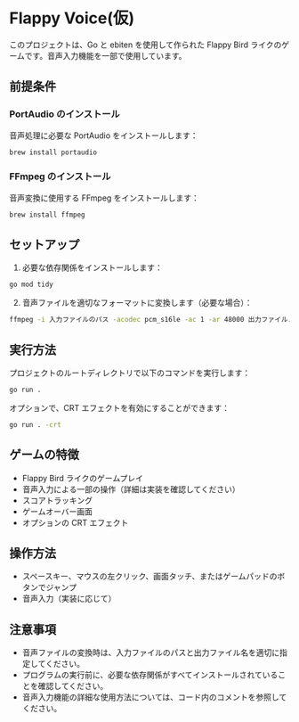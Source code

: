 # Flappy Voice(仮)

このプロジェクトは、Go と ebiten を使用して作られた Flappy Bird ライクのゲームです。音声入力機能を一部で使用しています。

## 前提条件

### PortAudio のインストール

音声処理に必要な PortAudio をインストールします：

```bash
brew install portaudio
```

### FFmpeg のインストール

音声変換に使用する FFmpeg をインストールします：

```bash
brew install ffmpeg
```

## セットアップ

1. 必要な依存関係をインストールします：

```bash
go mod tidy
```

2. 音声ファイルを適切なフォーマットに変換します（必要な場合）：

```bash
ffmpeg -i 入力ファイルのパス -acodec pcm_s16le -ac 1 -ar 48000 出力ファイル.wav
```

## 実行方法

プロジェクトのルートディレクトリで以下のコマンドを実行します：

```bash
go run .
```

オプションで、CRT エフェクトを有効にすることができます：

```bash
go run . -crt
```

## ゲームの特徴

- Flappy Bird ライクのゲームプレイ
- 音声入力による一部の操作（詳細は実装を確認してください）
- スコアトラッキング
- ゲームオーバー画面
- オプションの CRT エフェクト

## 操作方法

- スペースキー、マウスの左クリック、画面タッチ、またはゲームパッドのボタンでジャンプ
- 音声入力（実装に応じて）

## 注意事項

- 音声ファイルの変換時は、入力ファイルのパスと出力ファイル名を適切に指定してください。
- プログラムの実行前に、必要な依存関係がすべてインストールされていることを確認してください。
- 音声入力機能の詳細な使用方法については、コード内のコメントを参照してください。

